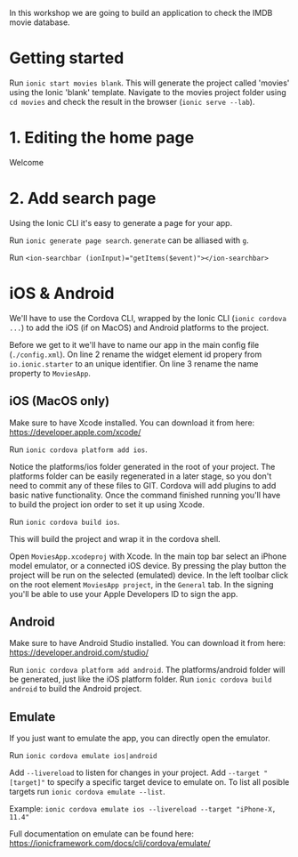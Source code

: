 In this workshop we are going to build an application to check the IMDB movie database.

# Getting started
Run `ionic start movies blank`. This will generate the project called 'movies' using the Ionic 'blank' template.
Navigate to the movies project folder using `cd movies` and check the result in the browser (`ionic serve --lab`).

# 1. Editing the home page
Welcome

# 2. Add search page
Using the Ionic CLI it's easy to generate a page for your app.

Run `ionic generate page search`. `generate` can be alliased with `g`.

Run `<ion-searchbar (ionInput)="getItems($event)"></ion-searchbar>`


# iOS & Android
We'll have to use the Cordova CLI, wrapped by the Ionic CLI (`ionic cordova ...`) to add the iOS (if on MacOS) and Android platforms to the project.

Before we get to it we'll have to name our app in the main config file (`./config.xml`). On line 2 rename the widget element id propery from `io.ionic.starter` to an unique identifier. On line 3 rename the name property to `MoviesApp`.

## iOS (MacOS only)
Make sure to have Xcode installed. You can download it from here: https://developer.apple.com/xcode/

Run `ionic cordova platform add ios`. 

Notice the platforms/ios folder generated in the root of your project. The platforms folder can be easily regenerated in a later stage, so you don't need to commit any of these files to GIT. Cordova will add plugins to add basic native functionality. Once the command finished running you'll have to build the project ion order to set it up using Xcode.

Run `ionic cordova build ios`.

This will build the project and wrap it in the cordova shell.

Open `MoviesApp.xcodeproj` with Xcode. In the main top bar select an iPhone model emulator, or a connected iOS device. By pressing the play button the project will be run on the selected (emulated) device. In the left toolbar click on the root element `MoviesApp project`, in the `General` tab.  In the signing you'll be able to use your Apple Developers ID to sign the app.

## Android
Make sure to have Android Studio installed. You can download it from here: https://developer.android.com/studio/

Run `ionic cordova platform add android`. The platforms/android folder will be generated, just like the iOS platform folder.
Run `ionic cordova build android` to build the Android project. 


## Emulate
If you just want to emulate the app, you can directly open the emulator. 

Run `ionic cordova emulate ios|android`

Add `--livereload` to listen for changes in your project. 
Add `--target "[target]"` to specify a specific target device to emulate on. To list all posible targets run `ionic cordova emulate --list`.

Example: `ionic cordova emulate ios --livereload --target "iPhone-X, 11.4"`

Full documentation on emulate can be found here: https://ionicframework.com/docs/cli/cordova/emulate/

